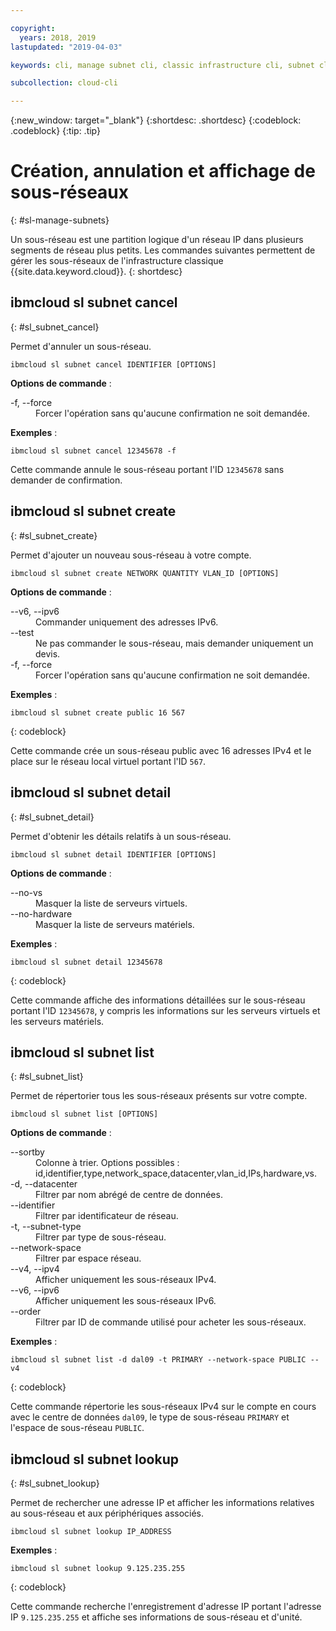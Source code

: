 ```yaml
---

copyright:
  years: 2018, 2019
lastupdated: "2019-04-03"

keywords: cli, manage subnet cli, classic infrastructure cli, subnet cli, ibmcloud sl subnet, subnet cli, newtork cli

subcollection: cloud-cli

---
```


{:new_window: target="_blank"}
{:shortdesc: .shortdesc}
{:codeblock: .codeblock}
{:tip: .tip}

# Création, annulation et affichage de sous-réseaux
{: #sl-manage-subnets}

Un sous-réseau est une partition logique d'un réseau IP dans plusieurs segments de réseau plus petits. Les commandes suivantes permettent de gérer les sous-réseaux de l'infrastructure classique {{site.data.keyword.cloud}}.
{: shortdesc}

## ibmcloud sl subnet cancel
{: #sl_subnet_cancel}

Permet d'annuler un sous-réseau.
```
ibmcloud sl subnet cancel IDENTIFIER [OPTIONS]
```

<strong>Options de commande</strong> :
<dl>
<dt>-f, --force</dt>
<dd>Forcer l'opération sans qu'aucune confirmation ne soit demandée.</dd>
</dl>

**Exemples** :
```
ibmcloud sl subnet cancel 12345678 -f
```
Cette commande annule le sous-réseau portant l'ID `12345678` sans demander de confirmation.

## ibmcloud sl subnet create
{: #sl_subnet_create}

Permet d'ajouter un nouveau sous-réseau à votre compte.
```
ibmcloud sl subnet create NETWORK QUANTITY VLAN_ID [OPTIONS]
```

<strong>Options de commande</strong> :
<dl>
<dt>--v6, --ipv6</dt>
<dd>Commander uniquement des adresses IPv6.</dd>
<dt>--test</dt>
<dd>Ne pas commander le sous-réseau, mais demander uniquement un devis.</dd>
<dt>-f, --force</dt>
<dd>Forcer l'opération sans qu'aucune confirmation ne soit demandée.</dd>
</dl>

**Exemples** :
```
ibmcloud sl subnet create public 16 567
```
{: codeblock}

Cette commande crée un sous-réseau public avec 16 adresses IPv4 et le place sur le réseau local virtuel portant l'ID `567`.

## ibmcloud sl subnet detail
{: #sl_subnet_detail}

Permet d'obtenir les détails relatifs à un sous-réseau.
```
ibmcloud sl subnet detail IDENTIFIER [OPTIONS]
```

<strong>Options de commande</strong> :
<dl>
<dt>--no-vs</dt>
<dd>Masquer la liste de serveurs virtuels.</dd>
<dt>--no-hardware</dt>
<dd>Masquer la liste de serveurs matériels.</dd>
</dl>

**Exemples** :
```
ibmcloud sl subnet detail 12345678
```
{: codeblock}

Cette commande affiche des informations détaillées sur le sous-réseau portant l'ID `12345678`, y compris les informations sur les serveurs virtuels et les serveurs matériels.

## ibmcloud sl subnet list
{: #sl_subnet_list}

Permet de répertorier tous les sous-réseaux présents sur votre compte.
```
ibmcloud sl subnet list [OPTIONS]
```

<strong>Options de commande</strong> :
<dl>
<dt>--sortby</dt>
<dd>Colonne à trier. Options possibles : id,identifier,type,network_space,datacenter,vlan_id,IPs,hardware,vs.</dd>
<dt>-d, --datacenter</dt>
<dd>Filtrer par nom abrégé de centre de données.</dd>
<dt>--identifier</dt>
<dd>Filtrer par identificateur de réseau.</dd>
<dt>-t, --subnet-type</dt>
<dd>Filtrer par type de sous-réseau.</dd>
<dt>--network-space</dt>
<dd>Filtrer par espace réseau.</dd>
<dt>--v4, --ipv4</dt>
<dd>Afficher uniquement les sous-réseaux IPv4.</dd>
<dt>--v6, --ipv6</dt>
<dd>Afficher uniquement les sous-réseaux IPv6.</dd>
<dt>--order</dt>
<dd>Filtrer par ID de commande utilisé pour acheter les sous-réseaux.</dd>
</dl>

**Exemples** :
```
ibmcloud sl subnet list -d dal09 -t PRIMARY --network-space PUBLIC --v4
```
{: codeblock}

Cette commande répertorie les sous-réseaux IPv4 sur le compte en cours avec le centre de données `dal09`, le type de sous-réseau `PRIMARY` et l'espace de sous-réseau `PUBLIC`.

## ibmcloud sl subnet lookup
{: #sl_subnet_lookup}

Permet de rechercher une adresse IP et afficher les informations relatives au sous-réseau et aux périphériques associés.
```
ibmcloud sl subnet lookup IP_ADDRESS
```

**Exemples** :
```
ibmcloud sl subnet lookup 9.125.235.255
```
{: codeblock}

Cette commande recherche l'enregistrement d'adresse IP portant l'adresse IP `9.125.235.255` et affiche ses informations de sous-réseau et d'unité.
